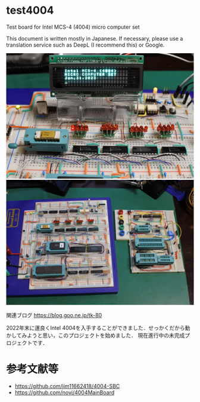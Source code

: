 # test4004
Test board for Intel MCS-4 (4004)  micro computer set

This document is written mostly in Japanese.
If necessary, please use a translation service such as DeepL (I recommend this) or Google.

![](images/title.jpg)
![](images/breadboard.jpg)

関連ブログ
https://blog.goo.ne.jp/tk-80

2022年末に運良くIntel 4004を入手することができました．せっかくだから動かしてみようと思い，このプロジェクトを始めました．
現在進行中の未完成プロジェクトです．


# 参考文献等
- https://github.com/jim11662418/4004-SBC
- https://github.com/novi/4004MainBoard